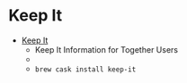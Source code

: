 # Keep It
- [Keep It](https://reinventedsoftware.com/keepit/)
  -  Keep It Information for Together Users
  - 
  - `brew cask install keep-it`
